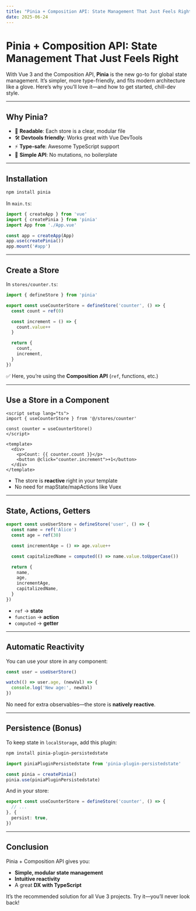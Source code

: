 ```yaml
---
title: "Pinia + Composition API: State Management That Just Feels Right"
date: 2025-06-24
---
```


# Pinia + Composition API: State Management That Just Feels Right

With Vue 3 and the Composition API, **Pinia** is the new go-to for global state management. It’s simpler, more type-friendly, and fits modern architecture like a glove. Here’s why you’ll love it—and how to get started, chill-dev style.

---

## Why Pinia?

- 🧠 **Readable**: Each store is a clear, modular file
- 🛠️ **Devtools friendly**: Works great with Vue DevTools
- ⚡ **Type-safe**: Awesome TypeScript support
- 🎯 **Simple API**: No mutations, no boilerplate

---

## Installation

```bash
npm install pinia
```

In `main.ts`:

```ts
import { createApp } from 'vue'
import { createPinia } from 'pinia'
import App from './App.vue'

const app = createApp(App)
app.use(createPinia())
app.mount('#app')
```

---

## Create a Store

In `stores/counter.ts`:

```ts
import { defineStore } from 'pinia'

export const useCounterStore = defineStore('counter', () => {
  const count = ref(0)

  const increment = () => {
    count.value++
  }

  return {
    count,
    increment,
  }
})
```

✅ Here, you’re using the **Composition API** (`ref`, functions, etc.)

---

## Use a Store in a Component

```vue
<script setup lang="ts">
import { useCounterStore } from '@/stores/counter'

const counter = useCounterStore()
</script>

<template>
  <div>
    <p>Count: {{ counter.count }}</p>
    <button @click="counter.increment">+1</button>
  </div>
</template>
```

* The store is **reactive** right in your template
* No need for mapState/mapActions like Vuex

---

## State, Actions, Getters

```ts
export const useUserStore = defineStore('user', () => {
  const name = ref('Alice')
  const age = ref(30)

  const incrementAge = () => age.value++

  const capitalizedName = computed(() => name.value.toUpperCase())

  return {
    name,
    age,
    incrementAge,
    capitalizedName,
  }
})
```

* `ref` → **state**
* `function` → **action**
* `computed` → **getter**

---

## Automatic Reactivity

You can use your store in any component:

```ts
const user = useUserStore()

watch(() => user.age, (newVal) => {
  console.log('New age:', newVal)
})
```

No need for extra observables—the store is **natively reactive**.

---

## Persistence (Bonus)

To keep state in `localStorage`, add this plugin:

```bash
npm install pinia-plugin-persistedstate
```

```ts
import piniaPluginPersistedstate from 'pinia-plugin-persistedstate'

const pinia = createPinia()
pinia.use(piniaPluginPersistedstate)
```

And in your store:

```ts
export const useCounterStore = defineStore('counter', () => {
  // ...
}, {
  persist: true,
})
```

---

## Conclusion

Pinia + Composition API gives you:

* **Simple, modular state management**
* **Intuitive reactivity**
* A great **DX with TypeScript**

It’s the recommended solution for all Vue 3 projects. Try it—you’ll never look back!
